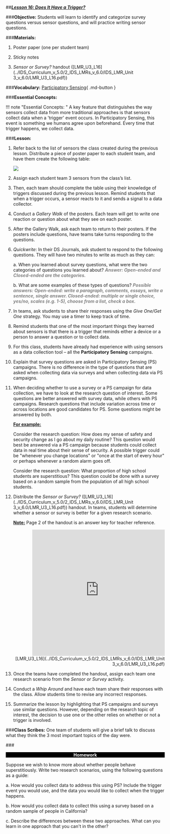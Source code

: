 ##***<u>Lesson 16: Does It Have a Trigger?</u>***

###**Objective:**
Students will learn to identify and categorize survey questions versus sensor questions, and will practice
writing sensor questions.

###**Materials:**
1. Poster paper (one per student team)

2. Sticky notes

3. *Sensor or Survey?* handout ([LMR_U3_L16](../IDS_Curriculum_v_5.0/2_IDS_LMRs_v_6.0/IDS_LMR_Unit 3_v_6.0/LMR_U3_L16.pdf))

###**Vocabulary:**
[Participatory Sensing](../../vocabulary/unit3/#participatory-sensing "an approach to data collection and interpretation in which individuals, acting alone or in groups, use their personal mobile devices and web services to systematically explore interesting aspects of their worlds ranging from health to culture"){ .md-button }

###**Essential Concepts:**

!!! note "Essential Concepts: "
    A key feature that distinguishes the way sensors collect data from more traditional
    approaches is that sensors collect data when a 'trigger' event occurs. In Participatory Sensing, this event
    is something we humans agree upon beforehand. Every time that trigger happens, we collect data.

###**Lesson:**
1. Refer back to the list of sensors the class created during the previous lesson. Distribute a piece of
poster paper to each student team, and have them create the following table:
    
    <img src="../../img/31601.png" />

2. Assign each student team 3 sensors from the class’s list.

3. Then, each team should complete the table using their knowledge of triggers discussed during
the previous lesson. Remind students that when a trigger occurs, a sensor reacts to it and sends
a signal to a data collector.

4. Conduct a *Gallery Walk* of the posters. Each team will get to write one reaction or question about
what they see on each poster.

5. After the Gallery Walk, ask each team to return to their posters. If the posters include questions,
have teams take turns responding to the questions.

6. *Quickwrite*: In their DS Journals, ask student to respond to the following questions. They will have
two minutes to write as much as they can:

    a. When you learned about survey questions, what were the two categories of questions
    you learned about? <span style="color:grey">***Answer: Open-ended and Closed-ended are the categories.***</span>

    b. What are some examples of these types of questions? <span style="color:grey">***Possible answers: Open-ended: write a paragraph,
    comments, essays, write a sentence, single answer. Closed-ended: multiple or
    single choice, yes/no, scales (e.g. 1-5), choose from a list, check a box.***</span>

7. In teams, ask students to share their responses using the *Give One/Get One* strategy. You may
use a timer to keep track of time.

8. Remind students that one of the most important things they learned about sensors is that there is
a trigger that reminds either a device or a person to answer a question or to collect data.

9. For this class, students have already had experience with using sensors as a data collection tool
– all the **Participatory Sensing** campaigns.

10. Explain that survey questions are asked in Participatory Sensing (PS) campaigns. There is no
difference in the type of questions that are asked when collecting data via surveys and when
collecting data via PS campaigns.

11. When deciding whether to use a survey or a PS campaign for data collection, we have to look at
the research question of interest. Some questions are better answered with survey data, while
others with PS campaigns. Research questions that include variation across time or across
locations are good candidates for PS. Some questions might be answered by both.

    **<u>For example:</u>**

    Consider the research question: How does my sense of safety and security change as I go about
    my daily routine? This question would best be answered via a PS campaign because students
    could collect data in real time about their sense of security. A possible trigger could be "whenever
    you change locations" or "once at the start of every hour" or perhaps whenever a random alarm
    goes off.

    Consider the research question: What proportion of high school students are superstitious? This
    question could be done with a survey based on a random sample from the population of all high
    school students.

12. Distribute the *Sensor or Survey?* ([LMR_U3_L16](../IDS_Curriculum_v_5.0/2_IDS_LMRs_v_6.0/IDS_LMR_Unit 3_v_6.0/LMR_U3_L16.pdf)) handout. In teams, students will determine whether
a sensor or survey is better for a given research scenario.

    **<u>Note:</u>** Page 2 of the handout is an answer key for teacher reference.
    
    <div align="right"><iframe src="https://docs.google.com/viewerng/viewer?url=https://curriculum.thinkdataed.org/IDS_Curriculum_v_5.0/2_IDS_LMRs_v_6.0/IDS_LMR_Unit 3_v_6.0/LMR_U3_L16.pdf&embedded=true" style=" width:420px;height:400px;" frameborder="0"></iframe><br>[LMR_U3_L16](../IDS_Curriculum_v_5.0/2_IDS_LMRs_v_6.0/IDS_LMR_Unit 3_v_6.0/LMR_U3_L16.pdf)</div>

13. Once the teams have completed the handout, assign each team one research scenario from the
*Sensor or Survey* activity.

14. Conduct a *Whip Around* and have each team share their responses with the class. Allow students
time to revise any incorrect responses.

15. Summarize the lesson by highlighting that PS campaigns and surveys use similar questions.
However, depending on the research topic of interest, the decision to use one or the other relies
on whether or not a trigger is involved.

###**Class Scribes:**
One team of students will give a brief talk to discuss what they think the 3 most important topics of the
day were.

###<p style="background: black; color: white; text-align: center;">**Homework**</p>
Suppose we wish to know more about whether people behave superstitiously. Write two research
scenarios, using the following questions as a guide:

a. How would you collect data to address this using PS? Include the trigger event you would
use, and the data you would like to collect when the trigger happens.

b. How would you collect data to collect this using a survey based on a random sample of
people in California?

c. Describe the differences between these two approaches. What can you learn in one
approach that you can't in the other?